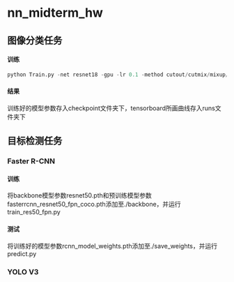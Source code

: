 # nn_midterm_hw
## 图像分类任务
#### 训练
```python 
python Train.py -net resnet18 -gpu -lr 0.1 -method cutout/cutmix/mixup/none
```
#### 结果
训练好的模型参数存入checkpoint文件夹下，tensorboard所画曲线存入runs文件夹下

## 目标检测任务
### Faster R-CNN
#### 训练
将backbone模型参数resnet50.pth和预训练模型参数fasterrcnn_resnet50_fpn_coco.pth添加至./backbone，并运行train_res50_fpn.py
#### 测试
将训练好的模型参数rcnn_model_weights.pth添加至./save_weights，并运行predict.py
### YOLO V3
